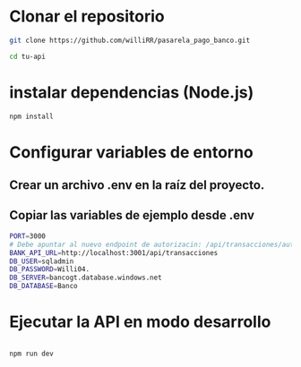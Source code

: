 # Clonar el repositorio

```bash
git clone https://github.com/williRR/pasarela_pago_banco.git

cd tu-api

```
# instalar dependencias (Node.js)

```bash
npm install


```

# Configurar variables de entorno

## Crear un archivo .env en la raíz del proyecto.

## Copiar las variables de ejemplo desde .env 

```bash
PORT=3000
# Debe apuntar al nuevo endpoint de autorizacin: /api/transacciones/autorizar
BANK_API_URL=http://localhost:3001/api/transacciones
DB_USER=sqladmin
DB_PASSWORD=Willi04.
DB_SERVER=bancogt.database.windows.net
DB_DATABASE=Banco
```

# Ejecutar la API en modo desarrollo
```bash

npm run dev

```

